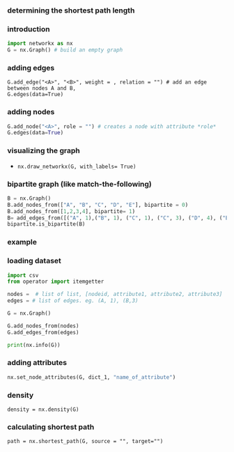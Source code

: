 ### determining the shortest path length

### introduction
```py
import networkx as nx
G = nx.Graph() # build an empty graph
```
### adding edges
```
G.add_edge("<A>", "<B>", weight = , relation = "") # add an edge between nodes A and B,
G.edges(data=True)
```

### adding nodes
```py
G.add_node("<A>", role = "") # creates a node with attribute *role*
G.edges(data=True)
```

### visualizing the graph
- `nx.draw_networkx(G, with_labels= True)`


### bipartite graph (like match-the-following)
```py
B = nx.Graph()
B.add_nodes_from(["A", "B", "C", "D", "E"], bipartite = 0)
B.add_nodes_from([1,2,3,4], bipartite= 1)
B= add_edges_from([("A", 1),("B", 1), ("C", 1), ("C", 3), ("D", 4), ("E", 1), ("A", 2), ("E", 2) ])
bipartite.is_bipartite(B)
```

### example


### loading dataset 
```py
import csv
from operator import itemgetter

nodes =  # list of list, [nodeid, attribute1, attribute2, attribute3]
edges = # list of edges. eg. (A, 1), (B,3)

G = nx.Graph()

G.add_nodes_from(nodes)
G.add_edges_from(edges)

print(nx.info(G))

```
### adding attributes
```py 
nx.set_node_attributes(G, dict_1, "name_of_attribute")
```

### density
```
density = nx.density(G)
```


### calculating shortest path
```
path = nx.shortest_path(G, source = "", target="")
``` 
